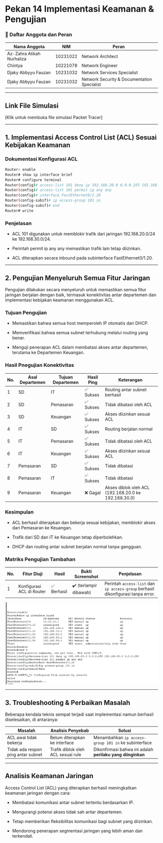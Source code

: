 #  Pekan 14 Implementasi Keamanan & Pengujian

### 👥 Daftar Anggota dan Peran

| Nama Anggota     | NIM        | Peran                                        |
|------------------|------------|--------------------------------------------- |
| Az-Zahra Atikah Nurhaliza | 10231022 | Network Architect |
|Chintya | 10221078 | Network Engineer |
| Djaky Abbyyu Fauzan | 10231032 | Network Services Specialist |
| Djaky Abbyyu Fauzan | 10231032 | Network Security & Documentation Specialist |

---

##  Link File Simulasi
[Klik untuk membuka file simulasi Packet Tracer]

---

## 1. Implementasi Access Control List (ACL) Sesuai Kebijakan Keamanan

### Dokumentasi Konfigurasi ACL
```bash 
Router> enable
Router# show ip interface brief
Router# configure terminal
Router(config)# access-list 101 deny ip 192.168.20.0 0.0.0.255 192.168.30.0 0.0.0.255
Router(config)# access-list 101 permit ip any any
Router(config)# interface FastEthernet0/1.20
Router(config-subif)# ip access-group 101 in
Router(config-subif)# end
Router# write
```

### Penjelasan 
- ACL 101 digunakan untuk memblokir trafik dari jaringan 192.168.20.0/24 ke 192.168.30.0/24.

- Perintah permit ip any any memastikan trafik lain tetap diizinkan.

- ACL diterapkan secara inbound pada subinterface FastEthernet0/1.20.


---


## 2. Pengujian Menyeluruh Semua Fitur Jaringan
Pengujian dilakukan secara menyeluruh untuk memastikan semua fitur jaringan berjalan dengan baik, termasuk konektivitas antar departemen dan implementasi kebijakan keamanan menggunakan ACL.

### Tujuan Pengujian
- Memastikan bahwa semua host memperoleh IP otomatis dari DHCP.

- Memverifikasi bahwa semua subnet terhubung melalui routing yang benar.

- Menguji penerapan ACL dalam membatasi akses antar departemen, terutama ke Departemen Keuangan.

### Hasil Pnegujian Konektivitas

| No. | Asal Departemen | Tujuan Departemen | Hasil Ping | Keterangan                                           |
| --- | --------------- | ----------------- | ---------- | ---------------------------------------------------- |
| 1   | SD              | IT                | ✅ Sukses   | Routing antar subnet berhasil                        |
| 2   | SD              | Pemasaran         | ✅ Sukses   | Tidak dibatasi oleh ACL                              |
| 3   | SD              | Keuangan          | ✅ Sukses   | Akses diizinkan sesuai ACL                           |
| 4   | IT              | SD                | ✅ Sukses   | Routing berjalan normal                              |
| 5   | IT              | Pemasaran         | ✅ Sukses   | Tidak dibatasi oleh ACL                              |
| 6   | IT              | Keuangan          | ✅ Sukses   | Akses diizinkan sesuai ACL                           |
| 7   | Pemasaran       | SD                | ✅ Sukses   | Tidak dibatasi                                       |
| 8   | Pemasaran       | IT                | ✅ Sukses   | Tidak dibatasi                                       |
| 9   | Pemasaran       | Keuangan          | ❌ Gagal    | Akses diblok oleh ACL (192.168.20.0 ke 192.168.30.0) |

### Kesimpulan
- ACL berhasil diterapkan dan bekerja sesuai kebijakan, memblokir akses dari Pemasaran ke Keuangan.

- Trafik dari SD dan IT ke Keuangan tetap diperbolehkan.

- DHCP dan routing antar subnet berjalan normal tanpa gangguan.

### Matriks Pengujian Tambahan

| No. | Fitur Diuji               | Hasil      | Bukti Screenshot | Penjelasan                                                                       |
| --- | ------------------------- | ---------- | ---------------- | -------------------------------------------------------------------------------- |
| 1   | Konfigurasi ACL di Router | ✅ Berhasil | ✔️ (terlampir dibawah)   | Perintah `access-list` dan `ip access-group` berhasil dikonfigurasi tanpa error. |

![Topologi](ss14.jpg)


---

## 3. Troubleshooting & Perbaikan Masalah
Beberapa kendala teknis sempat terjadi saat implementasi namun berhasil diselesaikan, di antaranya:

| Masalah                            | Analisis Penyebab                  | Solusi                                                     |
| ---------------------------------- | ---------------------------------- | ---------------------------------------------------------- |
| ACL awal tidak bekerja             | Belum diterapkan ke interface      | Menambahkan `ip access-group 101 in` ke subinterface       |
| Tidak ada respon ping antar subnet | Trafik diblok oleh ACL sesuai rule | Dikonfirmasi bahwa ini adalah **perilaku yang diinginkan** |

---

## Analisis Keamanan Jaringan
Access Control List (ACL) yang diterapkan berhasil meningkatkan keamanan jaringan dengan cara:

- Membatasi komunikasi antar subnet tertentu berdasarkan IP.

- Mengurangi potensi akses tidak sah antar departemen.

- Tetap memberikan fleksibilitas komunikasi bagi subnet yang diizinkan.

- Mendorong penerapan segmentasi jaringan yang lebih aman dan terkendali.